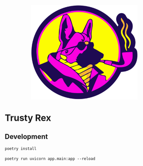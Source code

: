 <p align="center">
	<img src="docs/logo.svg" alt="elliot logo" height="300px" />
</p>

# Trusty Rex

## Development

```
poetry install

poetry run uvicorn app.main:app --reload
```
